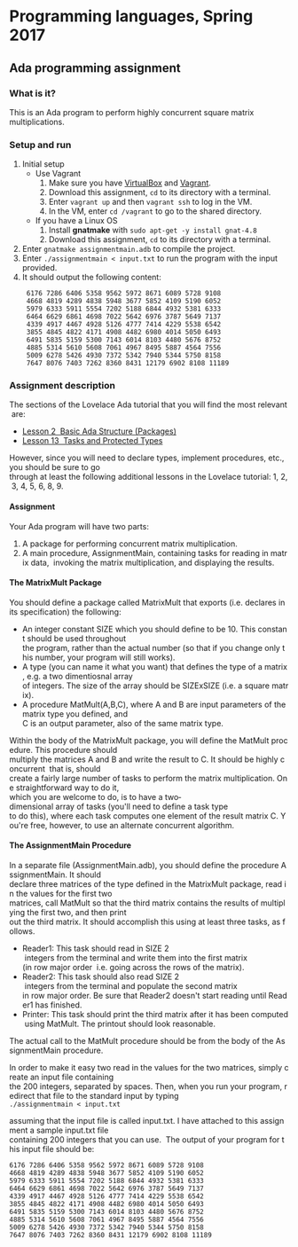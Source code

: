 # Programming languages, Spring 2017

## Ada programming assignment

### What is it?
This is an Ada program to perform highly concurrent square matrix multiplications.

### Setup and run
1. Initial setup
    - Use Vagrant
        1. Make sure you have [VirtualBox](https://www.virtualbox.org/wiki/Downloads) and [Vagrant](https://www.vagrantup.com/downloads.html).
        2. Download this assignment, `cd` to its directory with a terminal.
        3. Enter `vagrant up` and then `vagrant ssh` to log in the VM.
        4. In the VM, enter `cd /vagrant` to go to the shared directory.
    - If you have a Linux OS
        1. Install **gnatmake** with `sudo apt-get -y install gnat-4.8`
        2. Download this assignment, `cd` to its directory with a terminal.
2. Enter `gnatmake assignmentmain.adb` to compile the project.
3. Enter `./assignmentmain < input.txt` to run the program with the input provided.
4. It should output the following content:
   ```
    6176 7286 6406 5358 9562 5972 8671 6089 5728 9108
    4668 4819 4289 4838 5948 3677 5852 4109 5190 6052
    5979 6333 5911 5554 7202 5188 6844 4932 5381 6333
    6464 6629 6861 4698 7022 5642 6976 3787 5649 7137
    4339 4917 4467 4928 5126 4777 7414 4229 5538 6542
    3855 4845 4822 4171 4908 4482 6980 4014 5050 6493
    6491 5835 5159 5300 7143 6014 8103 4480 5676 8752
    4885 5314 5610 5608 7061 4967 8495 5887 4564 7556
    5009 6278 5426 4930 7372 5342 7940 5344 5750 8158
    7647 8076 7403 7262 8360 8431 12179 6902 8108 11189
   ```

### Assignment description
The sections of the Lovelace Ada tutorial that you will find the most relevant are:
- [Lesson 2 ­ Basic Ada Structure (Packages)](http://www.dwheeler.com/lovelace/lesson2.htm)
- [Lesson 13 ­ Tasks and Protected Types](http://www.dwheeler.com/lovelace/lesson13.htm)

However, since you will need to declare types, implement procedures, etc., you should be sure to go
through at least the following additional lessons in the Lovelace tutorial: 1, 2, 3, 4, 5, 6, 8, 9.

#### Assignment
Your Ada program will have two parts:
1. A package for performing concurrent matrix multiplication.
2. A main procedure, AssignmentMain, containing tasks for reading in matrix data, 
invoking the matrix multiplication, and displaying the results.

#### The MatrixMult Package
You should define a package called MatrixMult that exports (i.e. declares in its specification) the following:
- An integer constant SIZE which you should define to be 10. This constant should be used throughout
the program, rather than the actual number (so that if you change only this number, your program will
still works).
- A type (you can name it what you want) that defines the type of a matrix, e.g. a two dimentiosnal array
of integers. The size of the array should be SIZExSIZE (i.e. a square matrix).
- A procedure MatMult(A,B,C), where A and B are input parameters of the matrix type you defined, and
C is an output parameter, also of the same matrix type.


Within the body of the MatrixMult package, you will define the MatMult procedure. This procedure should
multiply the matrices A and B and write the result to C. It should be highly concurrent ­­ that is, should
create a fairly large number of tasks to perform the matrix multiplication. One straightforward way to do it,
which you are welcome to do, is to have a two­dimensional array of tasks (you'll need to define a task type
to do this), where each task computes one element of the result matrix C. You're free, however, to use an
alternate concurrent algorithm.

#### The AssignmentMain Procedure
In a separate file (AssignmentMain.adb), you should define the procedure AssignmentMain. It should
declare three matrices of the type defined in the MatrixMult package, read in the values for the first two
matrices, call MatMult so that the third matrix contains the results of multiplying the first two, and then print
out the third matrix. It should accomplish this using at least three tasks, as follows.
- Reader1: This task should read in SIZE 2  integers from the terminal and write them into the first matrix
(in row major order ­­ i.e. going across the rows of the matrix).
- Reader2: This task should also read SIZE 2  integers from the terminal and populate the second matrix
in row major order. Be sure that Reader2 doesn't start reading until Reader1 has finished.
- Printer: This task should print the third matrix after it has been computed using MatMult. The printout
should look reasonable.

The actual call to the MatMult procedure should be from the body of the AssignmentMain procedure.

In order to make it easy two read in the values for the two matrices, simply create an input file containing
the 200 integers, separated by spaces. Then, when you run your program, redirect that file to the
standard input by typing `./assignmentmain < input.txt`

assuming that the input file is called input.txt. I have attached to this assignment a sample input.txt file
containing 200 integers that you can use.  The output of your program for this input file should be:
```
6176 7286 6406 5358 9562 5972 8671 6089 5728 9108
4668 4819 4289 4838 5948 3677 5852 4109 5190 6052
5979 6333 5911 5554 7202 5188 6844 4932 5381 6333
6464 6629 6861 4698 7022 5642 6976 3787 5649 7137
4339 4917 4467 4928 5126 4777 7414 4229 5538 6542
3855 4845 4822 4171 4908 4482 6980 4014 5050 6493
6491 5835 5159 5300 7143 6014 8103 4480 5676 8752
4885 5314 5610 5608 7061 4967 8495 5887 4564 7556
5009 6278 5426 4930 7372 5342 7940 5344 5750 8158
7647 8076 7403 7262 8360 8431 12179 6902 8108 11189
```

